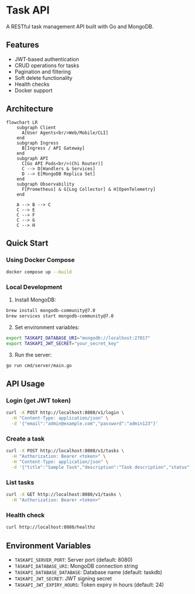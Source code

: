 # Task API

A RESTful task management API built with Go and MongoDB.

## Features

- JWT-based authentication
- CRUD operations for tasks
- Pagination and filtering
- Soft delete functionality
- Health checks
- Docker support

## Architecture

```mermaid
flowchart LR
    subgraph Client
      A[User Agents<br/>Web/Mobile/CLI] 
    end
    subgraph Ingress
      B[Ingress / API Gateway]
    end
    subgraph API
      C[Go API Pods<br/>(Chi Router)]
      C --> D[Handlers & Services]
      D --> E[MongoDB Replica Set]
    end
    subgraph Observability
      F[Prometheus] & G[Log Collector] & H[OpenTelemetry]
    end

    A --> B --> C
    C --> E
    C --> F
    C --> G
    C --> H
```


## Quick Start

### Using Docker Compose

```bash
docker compose up --build
```

### Local Development

1. Install MongoDB:
```bash
brew install mongodb-community@7.0
brew services start mongodb-community@7.0
```

2. Set environment variables:
```bash
export TASKAPI_DATABASE_URI="mongodb://localhost:27017"
export TASKAPI_JWT_SECRET="your_secret_key"
```

3. Run the server:
```bash
go run cmd/server/main.go
```

## API Usage

### Login (get JWT token)
```bash
curl -X POST http://localhost:8080/v1/login \
  -H "Content-Type: application/json" \
  -d '{"email":"admin@example.com","password":"admin123"}'
```

### Create a task
```bash
curl -X POST http://localhost:8080/v1/tasks \
  -H "Authorization: Bearer <token>" \
  -H "Content-Type: application/json" \
  -d '{"title":"Sample Task","description":"Task description","status":"open"}'
```

### List tasks
```bash
curl -X GET http://localhost:8080/v1/tasks \
  -H "Authorization: Bearer <token>"
```

### Health check
```bash
curl http://localhost:8080/healthz
```

## Environment Variables

- `TASKAPI_SERVER_PORT`: Server port (default: 8080)
- `TASKAPI_DATABASE_URI`: MongoDB connection string
- `TASKAPI_DATABASE_DATABASE`: Database name (default: taskdb)
- `TASKAPI_JWT_SECRET`: JWT signing secret
- `TASKAPI_JWT_EXPIRY_HOURS`: Token expiry in hours (default: 24)
